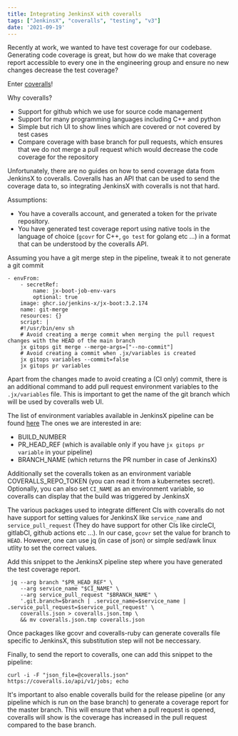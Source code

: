 ```yaml
---
title: Integrating JenkinsX with coveralls
tags: ["JenkinsX", "coveralls", "testing", "v3"]
date: '2021-09-19'
---
```


Recently at work, we wanted to have test coverage for our codebase.
Generating code coverage is great, but how do we make that coverage report accessible to every one in the engineering group and ensure no new changes decrease the test coverage?

Enter [coveralls](https://coveralls.io/)!

Why coveralls?
* Support for github which we use for source code management
* Support for many programming languages including C++ and python
* Simple but rich UI to show lines which are covered or not covered by test cases
* Compare coverage with base branch for pull requests, which ensures that we do not merge a pull request which would decrease the code coverage for the repository

Unfortunately, there are no guides on how to send coverage data from JenkinsX to coveralls.
Coveralls has an API that can be used to send the coverage data to, so integrating JenkinsX with coveralls is not that hard.

Assumptions:
* You have a coveralls account, and generated a token for the private repository.
* You have generated test coverage report using native tools in the language of choice (`gcovr` for C++, `go test` for golang etc ...) in a format that can be understood by the coveralls API.

Assuming you have a git merge step in the pipeline, tweak it to not generate a git commit
```
- envFrom:
    - secretRef:
        name: jx-boot-job-env-vars
        optional: true
    image: ghcr.io/jenkins-x/jx-boot:3.2.174
    name: git-merge
    resources: {}
    script: |
    #!/usr/bin/env sh
    # Avoid creating a merge commit when merging the pull request changes with the HEAD of the main branch
    jx gitops git merge --merge-args=["--no-commit"]
    # Avoid creating a commit when .jx/variables is created
    jx gitops variables --commit=false
    jx gitops pr variables
```

Apart from the changes made to avoid creating a (CI only) commit, there is an additional command to add pull request environment variables to the `.jx/variables` file.
This is important to get the name of the git branch which will be used by coveralls web UI.

The list of environment variables available in JenkinsX pipeline can be found [here](https://jenkins-x.io/v3/develop/reference/variables/#environment-variables)
The ones we are interested in are:
* BUILD\_NUMBER
* PR\_HEAD\_REF (which is available only if you have `jx gitops pr variable` in your pipeline)
* BRANCH\_NAME (which returns the PR number in case of JenkinsX)

Additionally set the coveralls token as an environment variable COVERALLS\_REPO\_TOKEN (you can read it from a kubernetes secret).
Optionally, you can also set `CI_NAME` as an environment variable, so coveralls can display that the build was triggered by JenkinsX

The various packages used to integrate different CIs with coveralls do not have support for setting values for JenkinsX like `service_name` and `service_pull_request` (They do have support for other CIs like circleCI, gitlabCI, github actions etc ...).
In our case, `gcovr` set the value for branch to `HEAD`.
However, one can use jq (in case of json) or simple sed/awk linux utlity to set the correct values.

Add this snippet to the JenkinsX pipeline step where you have generated the test coverage report.
```
 jq --arg branch "$PR_HEAD_REF" \
    --arg service_name "$CI_NAME" \
    --arg service_pull_request "$BRANCH_NAME" \
    '.git.branch=$branch | .service_name=$service_name | .service_pull_request=$service_pull_request' \
    coveralls.json > coveralls.json.tmp \
    && mv coveralls.json.tmp coveralls.json
```

Once packages like gcovr and coveralls-ruby can generate coveralls file specific to JenkinsX, this substitution step will not be neccessary.

Finally, to send the report to coveralls, one can add this snippet to the pipeline:
```
curl -i -F "json_file=@coveralls.json" https://coveralls.io/api/v1/jobs; echo
```
It's important to also enable coveralls build for the release pipeline (or any pipeline which is run on the base branch) to generate a coverage report for the master branch.
This will ensure that when a pull request is opened, coveralls will show is the coverage has increased in the pull request compared to the base branch.
